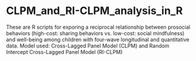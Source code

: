 # CLPM_and_RI-CLPM_analysis_in_R
These are R scripts for exporing a reciprocal relationship between prosocial behaviors (high-cost: sharing behaviors vs. low-cost: social mindfulness) and well-being among children with four-wave longitudinal and quantitative data.
Model used: Cross-Lagged Panel Model (CLPM) and Random Intercept Cross-Lagged Panel Model (RI-CLPM) 
